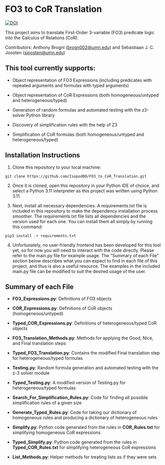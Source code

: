 # FO3 to CoR Translation

[![DOI](https://zenodo.org/badge/DOI/10.5281/zenodo.12674073.svg)](https://doi.org/10.5281/zenodo.12674073)

This project aims to translate First-Order 3-variable (FO3) predicate logic into the Calculus of Relations (CoR).

Contributors: Anthony Brogni (brogn002@umn.edu) and Sebastiaan J. C. Joosten (sjoosten@umn.edu)

## This tool currently supports:

- Object representation of FO3 Expressions (including predicates with repeated arguments and formulas with typed arguments)

- Object representation of CoR Expressions (both homogeneous/untyped and heterogeneous/typed)

- Generation of random formulas and automated testing with the z3-solver Python library

- Discovery of simplification rules with the help of Z3

- Simplification of CoR formulas (both homogeneous/untyped and heterogeneous/typed)

## Installation Instructions

1. Clone this repository to your local machine:

```
git clone https://github.com/Isopod00/FO3_to_CoR_Translation.git
```

2. Once it is cloned, open this repository in your Python IDE of choice, and select a Python 3.11 interpreter as this project was written using Python 3.11.

3. Next, install all necessary dependencies. A requirements.txt file is included in this repository to make the dependency installation process smoother. The requirements.txt file lists all dependencies and the version used for each one. You can install them all simply by running this command:

```
pip3 install -r requirements.txt
```

4. Unfortunately, no user-friendly frontend has been developed for this tool yet, so for now you will need to interact with the code directly. Please refer to the main.py file for example usage. The "Summary of each File" section below describes what you can expect to find in each file of this project, and thus is also a useful resource. The examples in the included main.py file can be modified to suit the desired usage of the user.

## Summary of each File

- **FO3_Expressions.py**: Definitions of FO3 objects

- **COR_Expressions.py**: Definitions of CoR objects (homogeneous/untyped)

- **Typed_COR_Expressions.py**: Definitions of heterogeneous/typed CoR objects

- **FO3_Translation_Methods.py**: Methods for applying the Good, Nice, and Final translation steps

- **Typed_FO3_Translation.py**: Contains the modified Final translation step for heterogeneous/typed formulas

- **Testing.py**: Random formula generation and automated testing with the z-3 solver module

- **Typed_Testing.py**: A modified version of Testing.py for heterogeneous/typed formulas

- **Search_For_Simplification_Rules.py**: Code for finding all possible simplification rules of a given size

- **Generate_Typed_Rules.py**: Code for taking our dictionary of homogeneous rules and producing a dictionary of heterogeneous rules

- **Simplify.py**: Python code generated from the rules in **COR_Rules.txt** for simplifying homogeneous CoR expressions

- **Typed_Simplify.py**: Python code generated from the rules in **Typed_COR_Rules.txt** for simplifying heterogeneous CoR expressions

- **List_Methods.py**: Helper methods for treating lists as if they were sets
